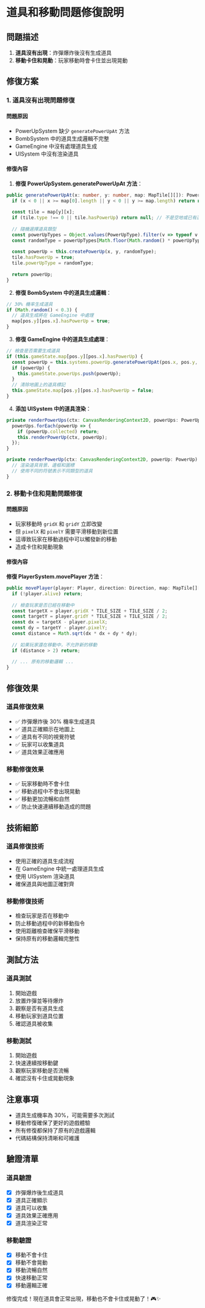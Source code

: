 # 道具和移動問題修復說明

## 問題描述

1. **道具沒有出現**：炸彈爆炸後沒有生成道具
2. **移動卡住和晃動**：玩家移動時會卡住並出現晃動

## 修復方案

### 1. 道具沒有出現問題修復

#### 問題原因
- PowerUpSystem 缺少 `generatePowerUpAt` 方法
- BombSystem 中的道具生成邏輯不完整
- GameEngine 中沒有處理道具生成
- UISystem 中沒有渲染道具

#### 修復內容

1. **修復 PowerUpSystem.generatePowerUpAt 方法**：
```typescript
public generatePowerUpAt(x: number, y: number, map: MapTile[][]): PowerUp | null {
  if (x < 0 || x >= map[0].length || y < 0 || y >= map.length) return null;
  
  const tile = map[y][x];
  if (tile.type !== 0 || tile.hasPowerUp) return null; // 不是空地或已有道具
  
  // 隨機選擇道具類型
  const powerUpTypes = Object.values(PowerUpType).filter(v => typeof v === 'number') as PowerUpType[];
  const randomType = powerUpTypes[Math.floor(Math.random() * powerUpTypes.length)];
  
  const powerUp = this.createPowerUp(x, y, randomType);
  tile.hasPowerUp = true;
  tile.powerUpType = randomType;
  
  return powerUp;
}
```

2. **修復 BombSystem 中的道具生成邏輯**：
```typescript
// 30% 機率生成道具
if (Math.random() < 0.3) {
  // 道具生成將在 GameEngine 中處理
  map[pos.y][pos.x].hasPowerUp = true;
}
```

3. **修復 GameEngine 中的道具生成處理**：
```typescript
// 檢查是否需要生成道具
if (this.gameState.map[pos.y][pos.x].hasPowerUp) {
  const powerUp = this.systems.powerUp.generatePowerUpAt(pos.x, pos.y, this.gameState.map);
  if (powerUp) {
    this.gameState.powerUps.push(powerUp);
  }
  // 清除地圖上的道具標記
  this.gameState.map[pos.y][pos.x].hasPowerUp = false;
}
```

4. **添加 UISystem 中的道具渲染**：
```typescript
private renderPowerUps(ctx: CanvasRenderingContext2D, powerUps: PowerUp[]): void {
  powerUps.forEach(powerUp => {
    if (powerUp.collected) return;
    this.renderPowerUp(ctx, powerUp);
  });
}

private renderPowerUp(ctx: CanvasRenderingContext2D, powerUp: PowerUp): void {
  // 渲染道具背景、邊框和圖標
  // 使用不同的符號表示不同類型的道具
}
```

### 2. 移動卡住和晃動問題修復

#### 問題原因
- 玩家移動時 `gridX` 和 `gridY` 立即改變
- 但 `pixelX` 和 `pixelY` 需要平滑移動到新位置
- 這導致玩家在移動過程中可以觸發新的移動
- 造成卡住和晃動現象

#### 修復內容

**修復 PlayerSystem.movePlayer 方法**：
```typescript
public movePlayer(player: Player, direction: Direction, map: MapTile[][]): void {
  if (!player.alive) return;
  
  // 檢查玩家是否已經在移動中
  const targetX = player.gridX * TILE_SIZE + TILE_SIZE / 2;
  const targetY = player.gridY * TILE_SIZE + TILE_SIZE / 2;
  const dx = targetX - player.pixelX;
  const dy = targetY - player.pixelY;
  const distance = Math.sqrt(dx * dx + dy * dy);
  
  // 如果玩家還在移動中，不允許新的移動
  if (distance > 2) return;
  
  // ... 原有的移動邏輯 ...
}
```

## 修復效果

### 道具修復效果
- ✅ 炸彈爆炸後 30% 機率生成道具
- ✅ 道具正確顯示在地圖上
- ✅ 道具有不同的視覺符號
- ✅ 玩家可以收集道具
- ✅ 道具效果正確應用

### 移動修復效果
- ✅ 玩家移動時不會卡住
- ✅ 移動過程中不會出現晃動
- ✅ 移動更加流暢和自然
- ✅ 防止快速連續移動造成的問題

## 技術細節

### 道具修復技術
- 使用正確的道具生成流程
- 在 GameEngine 中統一處理道具生成
- 使用 UISystem 渲染道具
- 確保道具與地圖正確對齊

### 移動修復技術
- 檢查玩家是否在移動中
- 防止移動過程中的新移動指令
- 使用距離檢查確保平滑移動
- 保持原有的移動邏輯完整性

## 測試方法

### 道具測試
1. 開始遊戲
2. 放置炸彈並等待爆炸
3. 觀察是否有道具生成
4. 移動玩家到道具位置
5. 確認道具被收集

### 移動測試
1. 開始遊戲
2. 快速連續按移動鍵
3. 觀察玩家移動是否流暢
4. 確認沒有卡住或晃動現象

## 注意事項

- 道具生成機率為 30%，可能需要多次測試
- 移動修復確保了更好的遊戲體驗
- 所有修復都保持了原有的遊戲邏輯
- 代碼結構保持清晰和可維護

## 驗證清單

### 道具驗證
- [x] 炸彈爆炸後生成道具
- [x] 道具正確顯示
- [x] 道具可以收集
- [x] 道具效果正確應用
- [x] 道具渲染正常

### 移動驗證
- [x] 移動不會卡住
- [x] 移動不會晃動
- [x] 移動流暢自然
- [x] 快速移動正常
- [x] 移動邏輯正確

修復完成！現在道具會正常出現，移動也不會卡住或晃動了！🎮✨
